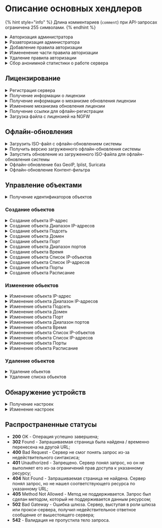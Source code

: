 # Описание основных хендлеров

{% hint style="info" %}
Длина комментариев (`comment`) при API-запросах ограничена 255 символами.
{% endhint %}

<details>

<summary>Авторизация администратора</summary>

```
POST /web/auth/login
```

**Json-тело запроса:**

```json5
{
    "login": "string",
    "password": "string",
    "rest_path": "string",
}
```
* `login` - логин. Каталог администратора указывается после `@`. Примеры:
    * `admin` - локальный админ, без собаки;
    * `admin@ad_domain.ru` - AD/ALD администратор;
    * `admin@radius` - для RADIUS администраторов @radius.
* `password` - пароль;
* `rest_path` - префикс URL на который выставлять cookie. Например, / или /rest.

**Ответ на успешный запрос:** 200 ОК

После успешной авторизации сервер Ideco NGFW передает в заголовках куки. Пример значений:

```
set-cookie: insecure-ideco-session=02428c1c-fcd5-42ef-a533-5353da743806
set-cookie: __Secure-ideco-3ea57fca-65cb-439b-b764-d7337530f102=df164532-b916-4cda-a19b-9422c2897663:1663839003
```

Эти куки нужно передавать при каждом запросе после авторизации в заголовке запроса Cookie.

</details>

<details>

<summary>Разавторизация администратора</summary>

```
DELETE /web/admin/auth/login
```

**Ответ на успешный запрос:** 200 ОК

После успешной разавторизации сервер Ideco NGFW передает в заголовках куки. Пример значений:

```
set-cookie: insecure-ideco-session=""; expires=Thu, 01 Jan 1970 00:00:00 GMT; Max-Age=0; Path=/
set-cookie: __Secure-ideco-b7e3fb6f-7189-4f87-a4aa-1bdc02e18b34=""; HttpOnly; Max-Age=0; Path=/; SameSite=Strict; Secure
```

</details>

<details>
<summary>Добавление правила авторизации</summary>

```
POST /auth/rules
```

**Json-тело запроса:**

```json5
{
    "enabled": "boolean",
    "ip": "string" | "null",
    "mac": "string" | "null",   
    "user_id":  "integer",
    "always_logged": "boolean",
    "comment": "string"
}
```

* `enabled` - правило будет включено/выключено;
* `ip` - IP-адрес, который нужно авторизовать;
* `mac` - MAC-адрес, который нужно авторизовать;
* `always_logged` - авторизован всегда. Может быть включено только при указанном IP;
* `user_id` - идентификатор пользователя, к которому будет применено правило;
* `comment` - комментарий к правилу, может быть пустым, максимальная длина - 255 символов.

**Ответ на успещный запрос:**

```json5
{
    "id": "string"
}
```

* `id` - идентификатор созданного правила.

</details>

<details>
<summary>Измененение части правила авторизации</summary>

``` 
PATCH /auth/rules/<id правила>
```

```json5
{
    "enabled": "boolean",
    "ip": "string" | "null",
    "mac": "string" | "null",   
    "user_id":  "integer",
    "always_logged": "boolean",
    "comment": "string"
}
```

**Ответ на успещный запрос:** 200 ОК

</details>

<details>
<summary>Удаление правила авторизации</summary>

```
DELETE /auth/rules/<id правила>
```

**Ответ на успешный запрос:** 200 OK

</details>

<details>
<summary>Сбор анонимной статистики о работе сервера</summary>

### Получение текущих настроек:

```
GET /gather_stat/settings
```

**Ответ на успешный запрос:**

```json5
{
    "enabled": "boolean"
}
```

Значение `enabled` равно `true`, если сбор анонимной статистики о работе сервера включен, и `false`, если выключен.

### Изменение настроек

```
PUT /gather_stat/settings
```

**Json-тело запроса**

```json5
{
    "enabled": "boolean"
}
```

**Ответ на успешный запрос:** 200 ОК

</details>

## Лицензирование

<details>
<summary>Регистрация сервера</summary>

```
POST /license/register
```

**Json-тело запроса:**

```json5
{
    "token": "string"
}
```

* `token` - получить токен лицензии можно в отделе продаж, он высылается в активационном письме;

**Ответ на успешный запрос:** 200 ОК

Чтобы добавить enterprise-demo лицензию, необходимо сначала получить токен лицензии в личном кабинете. Для этого выполните действия:

1\. Авторизуйтесь в личном кабинете MY.IDECO:

```
POST /api/v3/login
```

**Json-тело запроса:**

```json5
{
    "login": "string",
    "password": "string",
    "g_recaptcha_response": "string" | "null"
}
```

2\. Выполните запрос на регистрацию сервера:

```
PUT /api/v3/{company_id}/go_to_product
```

*  `company_id` - идентификатор компании пользователя, его можно получить по запросу `GET /api/v3/companies`.

**Ответ на успешный запрос:**

```json5
{
    "token": "string"
}
```

Используйте полученный токен в теле запроса при регистрации Ideco NGFW.

</details>

<details>
<summary>Получение информации о лицензии</summary>

```
GET /license/info
```

**Пример ответа на успешный запрос:**

```json5
{
    "modules": {
        "active_directory": {
            "available": true,
            "expiration_date": 1712400382.0
        },
        "kaspersky_av_for_web": {
            "available": true,
            "expiration_date": 1712400382.0
        },
        "kaspersky_av_for_mail": {
            "available": true,
            "expiration_date": 1712400382.0
        },
        "application_control": {
            "available": true,
            "expiration_date": 1712400382.0
        },
        "suricata": {
            "available": true,
            "expiration_date": 1712400382.0
        },
        "advanced_content_filter": {
            "available": true,
            "expiration_date": 1712400382.0
        },
        "standard_content_filter": {
            "available": false,
            "expiration_date": 0
        },
        "ips_advanced_rules": {
            "available": true,
            "expiration_date": 1712400382.0
        },
        "cluster": {
            "available": true,
            "expiration_date": 1712400382.0
        },
        "icsd": {
            "available": true,
            "max_users_count": 10000
        }
    },
    "general": {
        "available": true,
        "reason": "",
        "not_upgrade_after": 1712400382.0,
        "tech_support_end": 1712400382.0,
        "start_date": 1708944382.2658572,
        "expiration_date": 1712400382.0
    },
    "license_type": "enterprise-demo",
    "license_id": "UTM-3883264353",
    "server_name": "UTM",
    "last_update_time": 1708944385.1747465,
    "company_id": "Ideco",
    "server_id": "OQHsviy10sEOOQXWs-8c7tnwJb4AaOvplT2iJc-im677",
    "registered": true,
    "unreliable": false,
    "has_connection": true,
    "license_server": "https://my.ideco.ru"
}
```

**Если лицензия для данного сервера отсутствует:**

```json5
{
    "registered": false,
    "has_connection": true,
    "license_server": "https://my.ideco.ru"
}
```
</details>

<details>
<summary>Получение информации о механизме обновления лицензии</summary>

```
GET /license/update-type
```

**Ответ на успешный запрос:**

```json5
{
    "update_type": "auto" | "manual"
}
```

* `auto` - при автоматическом получении лицензии;
* `manual` - при ручной загрузке лицензии.

</details>

<details>
<summary>Изменение механизма обновления лицензии</summary>

```
PUT /license/update-type
```

**Json-тело запроса:**

```json5
{
    "update_type": "auto" | "manual"
}
```

**Ответ на успешный запрос:** 200 ОК

</details>

<details>
<summary>Получение ссылки для офлайн-регистрации</summary>

```
GET /license/license-get-offline-registration-url
```

**Ответ на успешный запрос:**

```json5
{
    "registration_url": "https://my.ideco.ru/ngfw?server_name=...hwid=...version=..."
}
```
* `server_name` - имя сервера Ideco NGFW;
* `hwid` - HWID сервера;
* `version` - версия сервера.

Получение ссылки для офлайн-регистрации сервера возможно только при ручном механизме обновления лицензии.

</details>

<details>
<summary>Загрузка файла с лицензией на NGFW</summary>

```
PUT /license/license-upload
```

**Тело запроса:** файл с лицензией в формате jwt, который можно скачать в личном кабинете MY.IDECO. Более подробная информация представлена в [статье](/settings/server-management/server-update.md#bazy-filtracii).

**Ответ на успешный запрос:** 200 ОК

</details>

## Офлайн-обновления

<details>
<summary>Загрузить ISO-файл с офлайн-обновлением системы</summary>

```
PUT /sysupdate/iso-upload
```

**Тело запроса:** ISO-файл с обновлением, который можно скачать в личном кабинете MY.IDECO по [ссылке](https://my.ideco.ru/ngfw/download).

**Ответ на успешный запрос:** 200 ОК

</details>

<details>
<summary>Получить версию загруженного офлайн-обновления системы</summary>

```
GET /sysupdate/iso-upload
```

**Ответ на успешный запрос:**

```json5
{
    "uploaded_iso_version": SystemVersion | null
}
```
* `null` - если ISO-файл не был загружен;
* `SystemVersion` - объект с описанием версии для загруженного ISO-файла.

</details>

<details>
<summary>Запустить обновление из загруженного ISO-файла для офлайн-обновления системы</summary>

```
PUT /sysupdate/iso-install
```

**Ответ на успешный запрос:** 200 ОК

</details>

<details>
<summary>Офлайн-обновление баз GeoIP, Iplist, Suricata</summary>

```
PUT /api/offline-update
```
**Тело запроса:** архивный файл с обновлением, который можно скачать в личном кабинете MY.IDECO. Более подробная информация представлена в [статье](/settings/server-management/server-update.md#bazy-filtracii). Архивный файл содержит:

* `ideco-header.json` - json-файл, словарь, содержащий ключи:
  * `hwid` - должно совпадать с HWID NGFW, на который загружается обновление;
  * `pack-type` - значение должно быть равно `suricata-iplist-geoip` для архива с обновлением базы данных GeoIP, Iplist, Suricata;
  * `geoip-timestamp` - timestamp создания базы GeoIP;
  * `iplist-timestamp` - timestamp создания базы Iplist;
  * `version` - значения аттрибутов версии (SystemVersion).
* `license.jwt` - файл с лицензией для этого NGFW, содержит подписанную лицензию в формате jwt;
* `ideco-geoip.mmdb` - файл обновления базы GeoIP;
* `iplist.tar.gz` - файл обновления списка IP-адресов;
* `suricata-rules.tar.gz` - файл обновления правил Suricata.

Файлы должны быть представлены именно в такой последовательности, других файлов в архиве быть не должно.

**Ответ на успешный запрос:** 200 ОК

</details>

<details>
<summary>Офлайн-обновление Контент-фильтра</summary>

```
PUT /content-filter/update_archive_upload
```
**Тело запроса:** архивный файл с офлайн-обновлением для **Контент-фильтра**, который можно скачать в личном кабинете MY.IDECO. Более подробная информация представлена в [статье](/settings/server-management/server-update.md#bazy-filtracii).

**Ответ на успешный запрос:** 200 ОК

</details>

## Управление объектами

<details>

<summary>Получение идентификаторов объектов</summary>

```
GET /aliases/<название обьекта> | all
```

**Ответ на успешный запрос:**

```json5
[
    {
        "comment": "string",
        "title": "string",
        "type": "string",
        "values": [
            "string" | "integer",
            "string" | "integer"
        ],
        "id": "type.id.1"
    }, 
{
        "comment": "string",
        "title": "string",
        "type": "string",
        "value": "string" | "integer",
        "id": "type.id.1"
    },
    ...
] 
```

В качестве ответа будет возвращен список всех объектов, существующих в NGFW:

* `protocol.ah` - протокол AH;
* `protocol.esp` - протокол ESP;
* `protocol.gre` - протокол GRE;
* `protocol.icmp` - протокол ICMP;
* `protocol.tcp` - протокол TCP;
* `protocol.udp` - протокол UDP;
* `quota.exceeded`- IP-адреса пользователей, которые превысили квоту;
* `any` - допускается любое значение в этом поле;
* `interface.external_any` - все внешние интерфейсы (равно таблице *Подключение к провайдеру* в веб-интерфейсе и включает в себя подключения к провайдеру по Ethernet/VPN);
* `interface.external_eth` - внешние Ethernet-интерфейсы;
* `interface.external_vpn` - внешние VPN-интерфейсы;
* `interface.ipsec_any` - IPsec-интерфейсы;
* `interface.local_any` - все локальные интерфейсы;
* `interface.tunnel_any` - все туннельные интерфейсы;
* `group.id.` - идентификатор группы пользователей;
* `interface.id.`- идентификатор конкретного интерфейса;
* `interface.utm_outgoing` - исходящий трафик устройства;
* `interface.vpn_traffic` - клиентский VPN-трафик;
* `interface.wccp_gre_any` - все WCCP GRE интерфейсы;
* `hip_profile.id.` - устройства без профиля;
* `security_group.guid.` - идентификатор группы безопасности AD;
* `user.id.` - идентификатор пользователя;
* `domain.id.` - идентификатор домена;
* `ip.id.` - идентификатор IP-адреса;
* `ip_range.id.` - идентификатор объекта *Диапазон адресов*;
* `address_list.id.` - идентификатор объекта *Список IP-объектов*;
* `list_of_iplists.id.` - идентификатор объекта *Список стран*;
* `port_list.id.` - идентификатор объекта *Порты*;
* `time_list.id.` - идентификатор объекта *Расписание*;
* `subnet.id.` - идентификатор объекта *Подсеть*;
* `port_range.id.` - идентификатор объекта *Диапазон портов*;
* `port.id.` - идентификатор объекта *Порт*;
* `time_range.id.` - идентификатор объекта *Время*.

</details>

### Создание обьектов

<details>

<summary>Создание объекта IP-адрес</summary>

```
POST /aliases/ip_addresses
```

**Json-тело запроса:**

```json5
{
    "title": "string",
    "comment": "string",
    "value": "string"
}
```

* `title` - название объекта. Максимальная длина - 42 символа;
* `comment` - комментарий к объекту. Может быть пустым, максимальная длина - 255 символов;
* `value` - IP-адрес в формате 192.168.0.0.

**Ответ на успешный запрос:**

```json5
{
    "id": "string"
}
```

</details>

<details>

<summary>Создание объекта Диапазон IP-адресов</summary>

```
POST /aliases/ip_ranges
```

**Json-тело запроса:**

```json5
{
    "title": "string", 
    "comment": "string", 
    "start": "string", 
    "end": "string"
}
```

* `title` - название объекта. Максимальная длина - 42 символа;
* `comment` - комментарий к объекту. Может быть пустым, максимальная длина - 255 символов;
* `start` - первый IP-адрес в диапазоне, например, 192.168.100.2;
* `end` - последний IP-адрес в диапазоне, например, 192.168.100.15.

**Ответ на успешный запрос:**

```json5
{
    "id": "string"
}
```

</details>

<details>

<summary>Создание объекта Подсеть</summary>

```
POST /aliases/networks
```

**Json-тело запроса:**

```json5
{
    "title": "string",
    "comment": "string",
    "value": "string"
}
```

* `title` - название объекта. Максимальная длина - 42 символа;
* `comment` - комментарий к объекту. Может быть пустым, максимальная длина - 255 символов;
* `value` - адрес подсети в формате 192.168.0.0/24 либо 192.168.0.0/255.255.255.0.

**Ответ на успешный запрос:**

```json5
{
    "id": "string"
}
```

</details>

<details>

<summary>Создание объекта Домен</summary>

```
POST /aliases/domains
```

**Json-тело запроса:**

```json5
{
    "title": "string", 
    "comment": "string",
    "value": "string" 
}
```

* `title` - название объекта. Максимальная длина - 42 символа;
* `comment` - комментарий к объекту. Может быть пустым, максимальная длина - 255 символов;
* `value` - домен в формате mydomain.com.

**Ответ на успешный запрос:**

```json5
{
    "id": "string"
}
```

</details>

<details>

<summary>Создание объекта Порт</summary>

```
POST /aliases/ports
```

**Json-тело запроса:**

```json5
{
    "title": "string",
    "comment": "string",
    "value": "integer"
}
```

* `title` - название объекта. Максимальная длина - 42 символа;
* `comment` - комментарий к объекту. Может быть пустым, максимальная длина - 255 символов;
* `value` - номер порта в формате 8080.

**Ответ на успешный запрос:**

```json5
{
    "id": "string"
}
```

</details>

<details>

<summary>Создание объекта Диапазон портов</summary>

```
POST /aliases/port_ranges
```

**Json-тело запроса:**

```json5
{
    "title": "string",
    "comment": "string",
    "start": "integer",
    "end": "integer"
}
```

* `title` - название объекта. Максимальная длина - 42 символа;
* `comment` - комментарий к объекту. Может быть пустым, максимальная длина - 255 символов;
* `start` - первый порт в диапазоне, например, 8080;
* `end` - последний порт в диапазоне, например, 8090.

**Ответ на успешный запрос:**

```json5
{
    "id": "string"
}
```

</details>

<details>

<summary>Создание объекта Время</summary>

```
POST /aliases/time_ranges
```

**Json-тело запроса:**

```json5
{
    "title": "string",
    "comment": "string",
    "weekdays": ["integer"],
    "start": "string",
    "end": "string",
    "period": {
            "first": "integer",
            "last": "integer"
        }
}
```

 * `title` - название объекта. Максимальная длина - 42 символа;
* `comment` - комментарий к объекту. Может быть пустым, максимальная длина - 255 символов;
* `weekdays` - список дней недели, где 1-пн, 2-вт ... 7-вс;
* `start` - начало временного отрезка в формате: ЧЧ:ММ;
* `end` - конец временного отрезка в формате: ЧЧ:ММ;
* `first` - момент начала срока действия в формате ГГГГММДДЧЧММСС, например, 20240215000000;
* `last` - момент окончания срока действия в формате ГГГГММДДЧЧММСС, например, 20240229235959.

Если для `period` установить значение `null`, у объекта будет включена опция **Бессрочно**.

**Ответ на успешный запрос:**

```json5
{
    "id": "string"
}
```

</details>

<details>

<summary>Создание объекта Список IP-объектов</summary>

```
POST /aliases/lists/addresses
```

**Json-тело запроса:**

```json5
{
    "title": "string",
    "comment": "string", 
    "values": ["string"]
}
```

* `title` - название объекта. Максимальная длина - 42 символа;
* `comment` - комментарий к объекту. Может быть пустым, максимальная длина - 255 символов;
* `value` - идентификаторы IP-объектов, через запятую.

**Ответ на успешный запрос:**

```json5
{
    "id": "string"
}
```

</details>

<details>

<summary>Создание объекта Список IP-адресов</summary>

```
POST /aliases/ip_address_lists
```

**Json-тело запроса:**

```json5
{
    "title": "string",
    "comment": "string",
    "values": [ "string" ] 
}
```

* `title` - название объекта. Максимальная длина - 42 символа;
* `comment` - комментарий к объекту. Может быть пустым, максимальная длина - 255 символов;
* `value` - список IP-адресов без указания маски, либо с указанием маски подсети в виде десятичного числа 0...32 или четырех десятичных чисел от 0 до 255. Например: 192.168.0.0, 192.168.0.0/24 или 192.168.0.0/255.255.255.0.

**Ответ на успешный запрос:**

```json5
{
    "id": "string"
}
```

</details>

<details>

<summary>Создание объекта Порты</summary>

```
POST /aliases/lists/ports
```

**Json-тело запроса:**

```json5
{
    "title": "string",
    "comment": "string",
    "values": [ "string" ]
}
```

* `title` - название объекта. Максимальная длина - 42 символа;
* `comment` - комментарий к объекту. Может быть пустым, максимальная длина - 255 символов;
* `value` - список портов.

**Ответ на успешный запрос:**

```json5
{
    "id": "string"
}
```

</details>

<details>

<summary>Создание объекта Расписание</summary>

```
POST /aliases/lists/times
```

**Json-тело запроса:**

```json5
{
    "title": "string", 
    "comment": "string",
    "values": [ "string" ]
}
```

* `title` - название объекта. Максимальная длина - 42 символа;
* `comment` - комментарий к объекту. Может быть пустым, максимальная длина - 255 символов;
* `value` - список идентификаторов объектов Время.

**Ответ на успешный запрос:**

```json5
{
    "id": "string"
}
```

</details>

### Изменение обьектов

<details>

<summary>Изменение объекта IP-адрес</summary>

```
PUT /aliases/ip_addresses/<id объекта>
```

**Json-тело запроса:**

```json5
{
    "title": "string",
    "comment": "string",
    "value": "string"
}
```

* `title` - название объекта. Максимальная длина - 42 символа;
* `comment` - комментарий к объекту. Может быть пустым, максимальная длина - 255 символов;
* `value` - IP-адрес в формате 192.168.0.0.

**Ответ на успешный запрос**: 200 OK

</details>

<details>

<summary>Изменение объекта Диапазон IP-адресов</summary>

```
PUT /aliases/ip_ranges/<id объекта>
```

**Json-тело запроса:**

```json5
{
    "title": "string",
    "comment": "string",
    "start": "string",
    "end": "string"
}
```

* `title` - название объекта. Максимальная длина - 42 символа;
* `comment` - комментарий к объекту. Может быть пустым, максимальная длина - 255 символов;
* `start` - первый IP-адрес в диапазоне, например, 192.168.100.2;
* `end` - последний IP-адрес в диапазоне, например, 192.168.100.15.

**Ответ на успешный запрос**: 200 OK

</details>

<details>

<summary>Изменение объекта Подсеть</summary>

```
PUT /aliases/networks/<id объекта>
```

**Json-тело запроса:**

```json5
{
    "title": "string", 
    "comment": "string",
    "value": "string"
}
```

* `title` - название объекта. Максимальная длина - 42 символа;
* `comment` - комментарий к объекту. Может быть пустым, максимальная длина - 255 символов;
* `value` - адрес подсети в формате 192.168.0.0/24 либо 192.168.0.0/255.255.255.0.

**Ответ на успешный запрос**: 200 OK

</details>

<details>

<summary>Изменение объекта Домен</summary>

```
PUT /aliases/domains/<id объекта>
```

**Json-тело запроса:**

```json5
{
    "title": "string",
    "comment": "string",
    "value": "string"
}
```

* `title` - название объекта. Максимальная длина - 42 символа;
* `comment` - комментарий к объекту. Может быть пустым, максимальная длина - 255 символов;
* `value` - домен в формате mydomain.com.

**Ответ на успешный запрос**: 200 OK

</details>

<details>

<summary>Изменение объекта Порт</summary>

```
PUT /aliases/ports/<id объекта>
```

**Json-тело запроса:**

```json5
{
    "title": "string",
    "comment": "string",
    "value": "integer"
}
```

* `title` - название объекта. Максимальная длина - 42 символа;
* `comment` - комментарий к объекту. Может быть пустым, максимальная длина - 255 символов;
* `value` - номер порта в формате 8080.

**Ответ на успешный запрос**: 200 OK

</details>

<details>

<summary>Изменение объекта Диапазон портов</summary>

```
PUT /aliases/port_ranges/<id объекта>
```

**Json-тело запроса:**

```json5
{
    "title": "string",
    "comment": "string",
    "start": "integer",
    "end": "integer"
}
```

* `title` - название объекта. Максимальная длина - 42 символа;
* `comment` - комментарий к объекту. Может быть пустым, максимальная длина - 255 символов;
* `start` - первый порт в диапазоне, например, 8080;
* `end` - последний порт в диапазоне, например, 8090.

**Ответ на успешный запрос**: 200 OK

</details>

<details>

<summary>Изменение объекта Время</summary>

```
PUT /aliases/time_ranges/<id объекта>
```

**Json-тело запроса:**

```json5
{
    "title": "string",
    "comment": "string",
    "weekdays": ["integer"],
    "start": "string",
    "end": "string",
    "period": {
            "first": "integer",
            "last": "integer"
        }
}
```

* `title` - название объекта. Максимальная длина - 42 символа;
* `comment` - комментарий к объекту. Может быть пустым, максимальная длина - 255 символов;
* `weekdays` - список дней недели, где 1-пн, 2-вт ... 7-вс;
* `start` - начало временного отрезка в формате: ЧЧ:ММ;
* `end` - конец временного отрезка в формате: ЧЧ:ММ;
* `first` - момент начала срока действия в формате ГГГГММДДЧЧММСС, например, 20240215000000;
* `last` - момент окончания срока действия в формате ГГГГММДДЧЧММСС, например, 20240229235959.

Если для `period` установить значение `null`, у объекта будет включена опция **Бессрочно**.

**Ответ на успешный запрос**: 200 OK

</details>

<details>

<summary>Изменение объекта Список IP-объектов</summary>

```
PUT /aliases/lists/addresses/<id объекта>
```

**Json-тело запроса:**

```json5
{
    "title": "string", 
    "comment": "string",
    "values": ["string"]
}
```

* `title` - название объекта. Максимальная длина - 42 символа;
* `comment` - комментарий к объекту. Может быть пустым, максимальная длина - 255 символов;
* `value` - идентификаторы IP-объектов, через запятую.

**Ответ на успешный запрос**: 200 OK

</details>

<details>

<summary>Изменение объекта Список IP-адресов</summary>

```
PUT /aliases/ip_address_lists/<id объекта>
```

**Json-тело запроса:**

```json5
{
    "title": "string",
    "comment": "string",
    "values": [ "string" ]
}
```

* `title` - название объекта. Максимальная длина - 42 символа;
* `comment` - комментарий к объекту. Может быть пустым, максимальная длина - 255 символов;
* `value` - список IP-адресов без указания маски, либо с указанием маски подсети в виде десятичного числа 0...32 или четырех десятичных чисел от 0 до 255. Например: 192.168.0.0, 192.168.0.0/24 или 192.168.0.0/255.255.255.0.

**Ответ на успешный запрос**: 200 OK

</details>

<details>

<summary>Изменение объекта Порты</summary>

```
PUT /aliases/lists/ports/<id объекта>
```

**Json-тело запроса:**

```json5
{
    "title": "string",
    "comment": "string",
    "values": [ "string" ] 
}
```

* `title` - название объекта. Максимальная длина - 42 символа;
* `comment` - комментарий к объекту. Может быть пустым, максимальная длина - 255 символов;
* `value` - список портов.

**Ответ на успешный запрос**: 200 OK

</details>

<details>

<summary>Изменение объекта Расписание</summary>

```
PUT /aliases/lists/times/<id объекта>
```

**Json-тело запроса:**

```json5
{
    "title": "string",
    "comment": "string",
    "values": [ "string" ]
}
```

* `title` - название объекта. Максимальная длина - 42 символа;
* `comment` - комментарий к объекту. Может быть пустым, максимальная длина - 255 символов;
* `value` - список идентификаторов объектов Время.

**Ответ на успешный запрос**: 200 OK

</details>

### Удаление обьектов

<details>

<summary>Удаление обьектов</summary>

```
DELETE /aliases/<название объекта>/<id объекта>
```

**Ответ на успешный запрос**: 200 OK

**Названия обьектов:**
* `ip_addresses` - IP-адрес;
* `ip_ranges` - Диапазон IP-адресов;
* `networks` - Подсеть;
* `domains` - Домен;
* `ports` - Порт;
* `port_ranges` - Диапазон портов;
* `time_ranges` - Время;
* `ip_address_lists` - Список IP-адресов.

</details>

<details>

<summary>Удаление списка обьектов</summary>

```
DELETE /aliases/lists/<название объекта>/<id объекта>
```

**Ответ на успешный запрос**: 200 OK

**Названия обьектов:**
* `addresses` - Список IP-объектов;
* `ports` - Порты;
* `times` - Расписание.

</details>

## Обнаружение устройств

<details>
<summary>Получение настроек</summary>

```
GET /netscan_backend/settings
```

**Ответ на успешный запрос:**

```json5
{
   "enabled": "boolean",
   "group_id": "integer",
   "networks": ["string"]
}
```
* `group_id` - идентификатор группы, в которую будут добавлены обнаруженные устройства;
* `networks` - список локальных сетей, устройства из которых будут автоматически добавлены и авторизованы на Ideco NGFW.


</details>

<details>
<summary>Изменение настроек</summary>

```
PUT /netscan_backend/settings
```

**Json-тело запроса:**

```json5
{
   "enabled": "boolean",
   "group_id": "integer",
   "networks": ["string"]
}
```

**Ответ на успешный запрос:** 200 OK

</details>

## Распространенные статусы

* **200** OK - Операция успешно завершена;
* **302** Found - Запрашиваемая страница была найдена / временно перенесена на другой URL;
* **400** Bad Request - Сервер не смог понять запрос из-за недействительного синтаксиса;
* **401** Unauthorized - Запрещено. Сервер понял запрос, но он не выполняет его из-за ограничений прав доступа к указанному ресурсу;
* **404** Not Found - Запрашиваемая страница не найдена. Сервер понял запрос, но не нашел соответствующего ресурса по указанному URL;
* **405** Method Not Allowed - Метод не поддерживается. Запрос был сделан методом, который не поддерживается данным ресурсом;
* **502** Bad Gateway - Ошибка шлюза. Сервер, выступая в роли шлюза или прокси-сервера, получил недействительное ответное сообщение от вышестоящего сервера;
* **542** - Валидация не пропустила тело запроса.